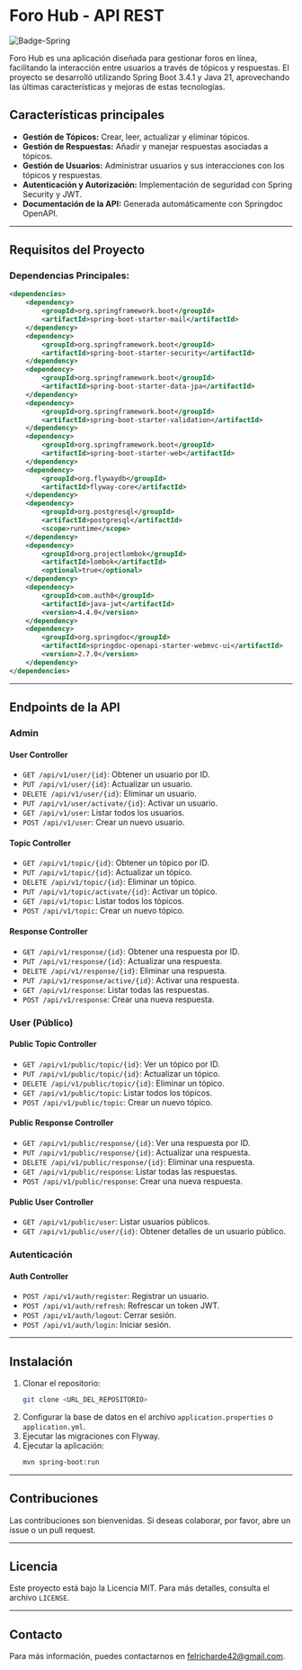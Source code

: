 # Foro Hub - API REST

![Badge-Spring](https://github.com/user-attachments/assets/6be9d3d2-dae7-464e-9fc3-365d13fcdcc0)

Foro Hub es una aplicación diseñada para gestionar foros en línea, facilitando la interacción entre usuarios a través de tópicos y respuestas. El proyecto se desarrolló utilizando Spring Boot 3.4.1 y Java 21, aprovechando las últimas características y mejoras de estas tecnologías.
## Características principales

- **Gestión de Tópicos:** Crear, leer, actualizar y eliminar tópicos.
- **Gestión de Respuestas:** Añadir y manejar respuestas asociadas a tópicos.
- **Gestión de Usuarios:** Administrar usuarios y sus interacciones con los tópicos y respuestas.
- **Autenticación y Autorización:** Implementación de seguridad con Spring Security y JWT.
- **Documentación de la API:** Generada automáticamente con Springdoc OpenAPI.

---

## Requisitos del Proyecto

### Dependencias Principales:

```xml
<dependencies>
    <dependency>
        <groupId>org.springframework.boot</groupId>
        <artifactId>spring-boot-starter-mail</artifactId>
    </dependency>
    <dependency>
        <groupId>org.springframework.boot</groupId>
        <artifactId>spring-boot-starter-security</artifactId>
    </dependency>
    <dependency>
        <groupId>org.springframework.boot</groupId>
        <artifactId>spring-boot-starter-data-jpa</artifactId>
    </dependency>
    <dependency>
        <groupId>org.springframework.boot</groupId>
        <artifactId>spring-boot-starter-validation</artifactId>
    </dependency>
    <dependency>
        <groupId>org.springframework.boot</groupId>
        <artifactId>spring-boot-starter-web</artifactId>
    </dependency>
    <dependency>
        <groupId>org.flywaydb</groupId>
        <artifactId>flyway-core</artifactId>
    </dependency>
    <dependency>
        <groupId>org.postgresql</groupId>
        <artifactId>postgresql</artifactId>
        <scope>runtime</scope>
    </dependency>
    <dependency>
        <groupId>org.projectlombok</groupId>
        <artifactId>lombok</artifactId>
        <optional>true</optional>
    </dependency>
    <dependency>
        <groupId>com.auth0</groupId>
        <artifactId>java-jwt</artifactId>
        <version>4.4.0</version>
    </dependency>
    <dependency>
        <groupId>org.springdoc</groupId>
        <artifactId>springdoc-openapi-starter-webmvc-ui</artifactId>
        <version>2.7.0</version>
    </dependency>
</dependencies>
```

---

## Endpoints de la API

### **Admin**

#### User Controller
- `GET /api/v1/user/{id}`: Obtener un usuario por ID.
- `PUT /api/v1/user/{id}`: Actualizar un usuario.
- `DELETE /api/v1/user/{id}`: Eliminar un usuario.
- `PUT /api/v1/user/activate/{id}`: Activar un usuario.
- `GET /api/v1/user`: Listar todos los usuarios.
- `POST /api/v1/user`: Crear un nuevo usuario.

#### Topic Controller
- `GET /api/v1/topic/{id}`: Obtener un tópico por ID.
- `PUT /api/v1/topic/{id}`: Actualizar un tópico.
- `DELETE /api/v1/topic/{id}`: Eliminar un tópico.
- `PUT /api/v1/topic/activate/{id}`: Activar un tópico.
- `GET /api/v1/topic`: Listar todos los tópicos.
- `POST /api/v1/topic`: Crear un nuevo tópico.

#### Response Controller
- `GET /api/v1/response/{id}`: Obtener una respuesta por ID.
- `PUT /api/v1/response/{id}`: Actualizar una respuesta.
- `DELETE /api/v1/response/{id}`: Eliminar una respuesta.
- `PUT /api/v1/response/active/{id}`: Activar una respuesta.
- `GET /api/v1/response`: Listar todas las respuestas.
- `POST /api/v1/response`: Crear una nueva respuesta.

### **User (Público)**

#### Public Topic Controller
- `GET /api/v1/public/topic/{id}`: Ver un tópico por ID.
- `PUT /api/v1/public/topic/{id}`: Actualizar un tópico.
- `DELETE /api/v1/public/topic/{id}`: Eliminar un tópico.
- `GET /api/v1/public/topic`: Listar todos los tópicos.
- `POST /api/v1/public/topic`: Crear un nuevo tópico.

#### Public Response Controller
- `GET /api/v1/public/response/{id}`: Ver una respuesta por ID.
- `PUT /api/v1/public/response/{id}`: Actualizar una respuesta.
- `DELETE /api/v1/public/response/{id}`: Eliminar una respuesta.
- `GET /api/v1/public/response`: Listar todas las respuestas.
- `POST /api/v1/public/response`: Crear una nueva respuesta.

#### Public User Controller
- `GET /api/v1/public/user`: Listar usuarios públicos.
- `GET /api/v1/public/user/{id}`: Obtener detalles de un usuario público.

### **Autenticación**

#### Auth Controller
- `POST /api/v1/auth/register`: Registrar un usuario.
- `POST /api/v1/auth/refresh`: Refrescar un token JWT.
- `POST /api/v1/auth/logout`: Cerrar sesión.
- `POST /api/v1/auth/login`: Iniciar sesión.

---

## Instalación

1. Clonar el repositorio:
   ```bash
   git clone <URL_DEL_REPOSITORIO>
   ```
2. Configurar la base de datos en el archivo `application.properties` o `application.yml`.
3. Ejecutar las migraciones con Flyway.
4. Ejecutar la aplicación:
   ```bash
   mvn spring-boot:run
   ```

---

## Contribuciones
Las contribuciones son bienvenidas. Si deseas colaborar, por favor, abre un issue o un pull request.

---

## Licencia
Este proyecto está bajo la Licencia MIT. Para más detalles, consulta el archivo `LICENSE`.

---

## Contacto
Para más información, puedes contactarnos en [felricharde42@gmail.com](mailto:felricharde42@gmail.com).

